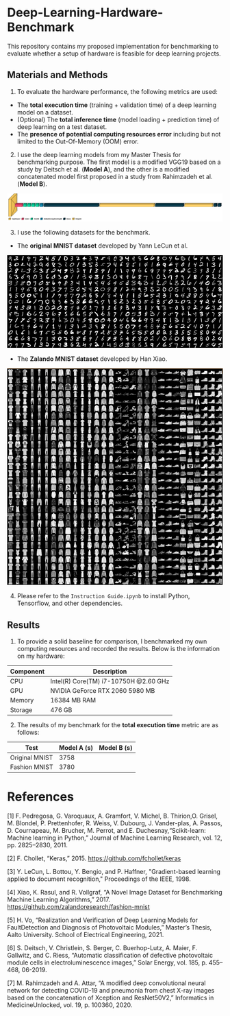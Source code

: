 # Deep-Learning-Hardware-Benchmark
This repository contains my proposed implementation for benchmarking to evaluate whether a setup of hardware is feasible for deep learning projects. 

## Materials and Methods
1. To evaluate the hardware performance, the following metrics are used:
  * The **total execution time** (training + validation time) of a deep learning model on a dataset.
  * (Optional) The **total inference time** (model loading + prediction time) of deep learning on a test dataset.
  * The **presence of potential computing resources error** including but not limited to the Out-Of-Memory (OOM) error.

2. I use the deep learning models from my Master Thesis for benchmarking purpose. The first model is a modified VGG19 based on a study by Deitsch et al. (**Model A**), and the other is a modified concatenated model first proposed in a study from Rahimzadeh et al. (**Model B**).

![](images/Model%20A.png)

3. I use the following datasets for the benchmark.
* The **original MNIST dataset** developed by Yann LeCun et al.

![](images/mnist.png)

* The **Zalando MNIST dataset** developed by Han Xiao.

![](images/zalando.png)

4. Please refer to the `Instruction Guide.ipynb` to install Python, Tensorflow, and other dependencies.

## Results
1. To provide a solid baseline for comparison, I benchmarked my own computing resources and recorded the results. Below is the information on my hardware:

Component | Description
| ------------ | ------------- |
| CPU | Intel(R) Core(TM) i7-10750H @2.60 GHz |
| GPU | NVIDIA GeForce RTX 2060 5980 MB |
| Memory | 16384 MB RAM |
| Storage | 476 GB |

2. The results of my benchmark for the **total execution time** metric are as follows:

Test | Model A (s)| Model B (s)|
| ------------ | ------------- | ------------- |
|Original MNIST | 3758 |
| Fashion MNIST | 3780 |


# References
<a id="1">[1]</a> 
F. Pedregosa, G. Varoquaux, A. Gramfort, V. Michel, B. Thirion,O. Grisel, M. Blondel, P. Prettenhofer, R. Weiss, V. Dubourg, J. Vander-plas, A. Passos, D. Cournapeau, M. Brucher, M. Perrot, and E. Duchesnay,“Scikit-learn: Machine learning in Python,” Journal of Machine Learning Research, vol. 12, pp. 2825–2830, 2011.

<a id="2">[2]</a>
F. Chollet, “Keras,” 2015. https://github.com/fchollet/keras

<a id ="3">[3]</a>
Y. LeCun, L. Bottou, Y. Bengio, and P. Haffner, "Gradient-based learning applied to document recognition," Proceedings of the IEEE, 1998.

<a id ="4">[4]</a>
Xiao, K. Rasul, and R. Vollgraf, “A Novel Image Dataset for Benchmarking Machine Learning Algorithms,” 2017. https://github.com/zalandoresearch/fashion-mnist

<a id = "5">[5]</a>
H. Vo, “Realization and Verification of Deep Learning Models for FaultDetection and Diagnosis of Photovoltaic Modules,” Master’s Thesis, Aalto University. School of Electrical Engineering, 2021.

<a id = "6">[6]</a>
S. Deitsch, V. Christlein, S. Berger, C. Buerhop-Lutz, A. Maier, F. Gallwitz, and C. Riess, “Automatic classification of defective photovoltaic module cells in electroluminescence images,” Solar Energy, vol. 185, p. 455–468, 06-2019.

<a id = "7">[7]</a>
M. Rahimzadeh and A. Attar, “A modified deep convolutional neural network for detecting COVID-19 and pneumonia from chest X-ray images based on the concatenation of Xception and ResNet50V2,” Informatics in MedicineUnlocked, vol. 19, p. 100360, 2020.

